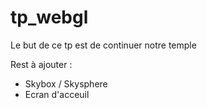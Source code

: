 # tp_webgl

Le but de ce tp est de continuer notre temple

Rest à ajouter :
- Skybox / Skysphere
- Ecran d'acceuil
